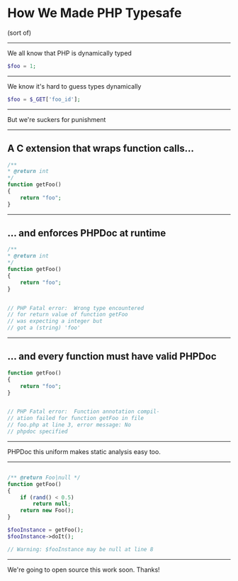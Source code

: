 # How We Made PHP Typesafe

(sort of)

---

We all know that PHP is dynamically typed

```php
$foo = 1;
```

---

We know it's hard to guess types dynamically

```php
$foo = $_GET['foo_id'];
```

---

But we're suckers for punishment

---

## A C extension that wraps function calls...

```php
/**
* @return int
*/
function getFoo()
{
	return "foo";
}

```

---

## ... and enforces PHPDoc at runtime

```php
/**
* @return int
*/
function getFoo()
{
	return "foo";
}


// PHP Fatal error:  Wrong type encountered
// for return value of function getFoo
// was expecting a integer but
// got a (string) 'foo'

```


---

## ... and every function must have valid PHPDoc

```php
function getFoo()
{
	return "foo";
}


// PHP Fatal error:  Function annotation compil-
// ation failed for function getFoo in file
// foo.php at line 3, error message: No
// phpdoc specified
```

---

PHPDoc this uniform makes static analysis easy too.

---

```php

/** @return Foo|null */
function getFoo()
{
	if (rand() < 0.5)
		return null;
	return new Foo();
}

$fooInstance = getFoo();
$fooInstance->doIt();

// Warning: $fooInstance may be null at line 8

```

---

We're going to open source this work soon. Thanks!
